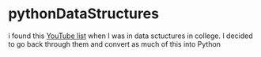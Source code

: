 # pythonDataStructures

i found this <a href="https://youtube.com/playlist?list=PLpPXw4zFa0uKKhaSz87IowJnOTzh9tiBk">YouTube list</a> when I was in data sctuctures in college. I decided to go back through them and convert as much of this into Python
